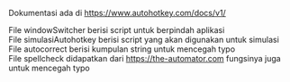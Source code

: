 Dokumentasi ada di https://www.autohotkey.com/docs/v1/

File windowSwitcher berisi script untuk berpindah aplikasi  
File simulasiAutohotkey berisi script yang akan digunakan untuk simulasi  
File autocorrect berisi kumpulan string untuk mencegah typo  
File spellcheck didapatkan dari https://the-automator.com fungsinya juga untuk mencegah typo  

